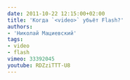 ```yaml
---
date: 2011-10-22 12:15:00+02:00
title: 'Когда `<video>` убьёт Flash?'
authors:
- 'Николай Мациевский'
tags:
- video
- flash
vimeo: 33392045
youtube: RDZziTTT-U8
---
```

